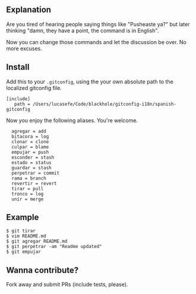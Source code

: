 ## Explanation

Are you tired of hearing people saying things like "Pusheaste ya?" but later thinking "damn, they have a point, the command is in English". 

Now you can change those commands and let the discussion be over. No more excuses. 


## Install 

Add this to your `.gitconfig`, using the your own absolute path to the localized gitconfig file. 

```
[include]
   path = /Users/lucasefe/Code/blackhole/gitconfig-i18n/spanish-gitconfig

```

Now you enjoy the following aliases. You're welcome. 

```
  agregar = add
  bitacora = log
  clonar = clone
  culpar = blame
  empujar = push
  esconder = stash
  estado = status
  guardar = stash
  perpetrar = commit
  rama = branch
  revertir = revert
  tirar = pull
  tronco = log
  unir = merge
```

## Example

```
$ git tirar
$ vim README.md
$ git agregar README.md
$ git perpetrar -am "Readme updated"
$ git empujar
```

## Wanna contribute?

Fork away and submit PRs (include tests, please). 

